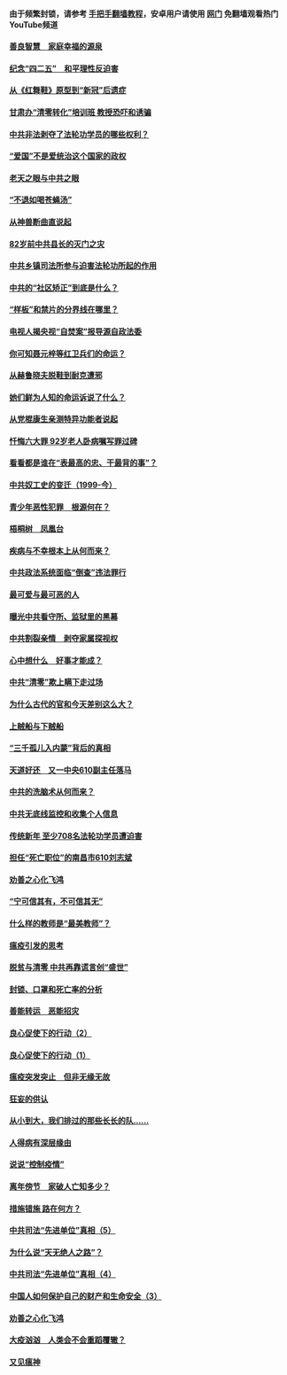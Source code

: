 #### 由于频繁封锁，请参考 [手把手翻墙教程](https://github.com/gfw-breaker/guides/wiki/)，安卓用户请使用 [网门](https://github.com/gfw-breaker/nogfw/blob/master/dl.md?t=04260501) 免翻墙观看热门YouTube频道 

#### [善良智慧　家庭幸福的源泉](../pages/19/423632.md?t=04260501) 

#### [纪念“四二五”　和平理性反迫害](../pages/19/423660.md?t=04260501) 

#### [从《红舞鞋》原型到“新冠”后遗症](../pages/19/423509.md?t=04260501) 

#### [甘肃办“清零转化”培训班 教授恐吓和诱骗](../pages/19/423498.md?t=04260501) 

#### [中共非法剥夺了法轮功学员的哪些权利？](../pages/19/423392.md?t=04260501) 

#### [“爱国”不是爱统治这个国家的政权](../pages/19/423029.md?t=04260501) 

#### [老天之眼与中共之眼](../pages/19/423378.md?t=04260501) 

#### [“不退如喝苍蝇汤”](../pages/19/423287.md?t=04260501) 

#### [从神兽断曲直说起](../pages/19/423201.md?t=04260501) 

#### [82岁前中共县长的灭门之灾](../pages/19/423055.md?t=04260501) 

#### [中共乡镇司法所参与迫害法轮功所起的作用](../pages/19/423064.md?t=04260501) 

#### [中共的“社区矫正”到底是什么？](../pages/19/422870.md?t=04260501) 

#### [“样板”和禁片的分界线在哪里？](../pages/19/422704.md?t=04260501) 

#### [电视人揭央视“自焚案”报导源自政法委](../pages/19/422770.md?t=04260501) 

#### [你可知聂元梓等红卫兵们的命运？](../pages/19/422848.md?t=04260501) 

#### [从赫鲁晓夫脱鞋到耐克遭邪](../pages/19/422826.md?t=04260501) 

#### [她们鲜为人知的命运诉说了什么？](../pages/19/422754.md?t=04260501) 

#### [从党棍康生亲测特异功能者说起](../pages/19/422657.md?t=04260501) 

#### [忏悔六大罪 92岁老人卧病嘱写罪过碑](../pages/19/422750.md?t=04260501) 

#### [看看都是谁在“表最高的忠、干最背的事”？](../pages/19/422703.md?t=04260501) 

#### [中共奴工史的变迁（1999-今）](../pages/19/422656.md?t=04260501) 

#### [青少年恶性犯罪　根源何在？](../pages/19/422449.md?t=04260501) 

#### [梧桐树　凤凰台](../pages/19/422442.md?t=04260501) 

#### [疾病与不幸根本上从何而来？](../pages/19/422438.md?t=04260501) 

#### [中共政法系统面临“倒查”违法罪行](../pages/19/422497.md?t=04260501) 

#### [最可爱与最可恶的人](../pages/19/422448.md?t=04260501) 

#### [曝光中共看守所、监狱里的黑幕](../pages/19/422390.md?t=04260501) 

#### [中共割裂亲情　剥夺家属探视权](../pages/19/422364.md?t=04260501) 

#### [心中想什么　好事才能成？](../pages/19/422318.md?t=04260501) 

#### [中共“清零”欺上瞒下走过场](../pages/19/422306.md?t=04260501) 

#### [为什么古代的官和今天差别这么大？](../pages/19/422228.md?t=04260501) 

#### [上贼船与下贼船](../pages/19/422276.md?t=04260501) 

#### [“三千孤儿入内蒙”背后的真相](../pages/19/422229.md?t=04260501) 

#### [天道好还　又一中央610副主任落马](../pages/19/422155.md?t=04260501) 

#### [中共的洗脑术从何而来？](../pages/19/422154.md?t=04260501) 

#### [中共无底线监控和收集个人信息](../pages/19/422039.md?t=04260501) 

#### [传统新年 至少708名法轮功学员遭迫害](../pages/19/421946.md?t=04260501) 

#### [担任“死亡职位”的南昌市610刘志斌](../pages/19/421957.md?t=04260501) 

#### [劝善之心化飞鸿](../pages/19/421164.md?t=04260501) 

#### [“宁可信其有，不可信其无”](../pages/19/421691.md?t=04260501) 

#### [什么样的教师是“最美教师”？](../pages/19/421755.md?t=04260501) 

#### [瘟疫引发的思考](../pages/19/421594.md?t=04260501) 

#### [脱贫与清零 中共再靠谎言创“盛世”](../pages/19/421590.md?t=04260501) 

#### [封锁、口罩和死亡率的分析](../pages/19/421495.md?t=04260501) 

#### [善能转运　恶能招灾](../pages/19/421334.md?t=04260501) 

#### [良心促使下的行动（2）](../pages/19/421361.md?t=04260501) 

#### [良心促使下的行动（1）](../pages/19/421302.md?t=04260501) 

#### [瘟疫突发突止　但非无缘无故](../pages/19/421281.md?t=04260501) 

#### [狂妄的供认](../pages/19/421199.md?t=04260501) 

#### [从小到大，我们排过的那些长长的队……](../pages/19/421243.md?t=04260501) 

#### [人得病有深层缘由](../pages/19/420864.md?t=04260501) 

#### [说说“控制疫情”](../pages/19/420831.md?t=04260501) 

#### [离年傍节　家破人亡知多少？](../pages/19/420563.md?t=04260501) 

#### [措施错施  路在何方？](../pages/19/420076.md?t=04260501) 

#### [中共司法“先进单位”真相（5）](../pages/19/419453.md?t=04260501) 

#### [为什么说“天无绝人之路”？](../pages/19/419618.md?t=04260501) 

#### [中共司法“先进单位”真相（4）](../pages/19/419452.md?t=04260501) 

#### [中国人如何保护自己的财产和生命安全（3）](../pages/19/419405.md?t=04260501) 

#### [劝善之心化飞鸿](../pages/19/418758.md?t=04260501) 

#### [大疫汹汹　人类会不会重蹈覆辙？](../pages/19/419691.md?t=04260501) 

#### [又见瘟神](../pages/19/419225.md?t=04260501) 

